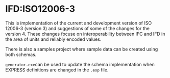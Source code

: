 # IFD:ISO12006-3

This is implementation of the current and development version of ISO 12006-3 (version 3) and suggestions of some of the changes for the version 4. These changes focuse on interoperability between IFC and IFD in the area of units and reliably encoded values.

There is also a samples project where sample data can be created using both schemas. 

`generator.exe`can be used to update the schema implementation when EXPRESS definitions are changed in the `.exp` file.
